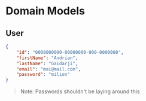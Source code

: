 # Domain Models

## User

```json
{
    "id": "0000000000-00000000-000-0000000",
    "firstName": "Andrian",
    "lastName": "Gaidarji",
    "email": "mai@mail.com",
    "password": "milion"
}
```
> Note: Passwords shouldn't be laying around this
